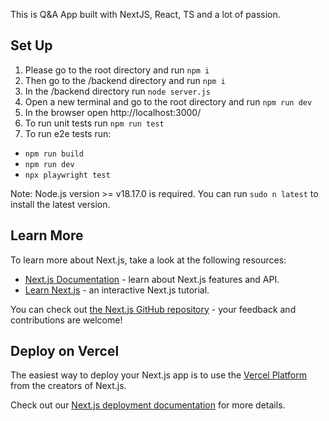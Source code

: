This is Q&A App built with NextJS, React, TS and a lot of passion.

## Set Up

1. Please go to the root directory and run `npm i`
2. Then go to the /backend directory and run `npm i`
3. In the /backend directory run `node server.js `
4. Open a new terminal and go to the root directory and run `npm run dev`
5. In the browser open http://localhost:3000/
6. To run unit tests run `npm run test`
7. To run e2e tests run:

- `npm run build`
- `npm run dev`
- `npx playwright test`

Note: Node.js version >= v18.17.0 is required. You can run `sudo n latest` to install the latest version.

## Learn More

To learn more about Next.js, take a look at the following resources:

- [Next.js Documentation](https://nextjs.org/docs) - learn about Next.js features and API.
- [Learn Next.js](https://nextjs.org/learn) - an interactive Next.js tutorial.

You can check out [the Next.js GitHub repository](https://github.com/vercel/next.js/) - your feedback and contributions are welcome!

## Deploy on Vercel

The easiest way to deploy your Next.js app is to use the [Vercel Platform](https://vercel.com/new?utm_medium=default-template&filter=next.js&utm_source=create-next-app&utm_campaign=create-next-app-readme) from the creators of Next.js.

Check out our [Next.js deployment documentation](https://nextjs.org/docs/deployment) for more details.
